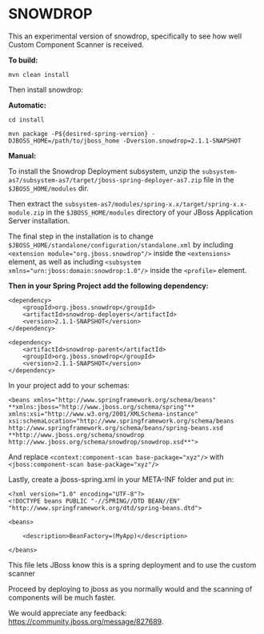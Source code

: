 SNOWDROP
========

This an experimental version of snowdrop, specifically to see how well Custom Component Scanner is received.

**To build:**

`mvn clean install`

Then install snowdrop:

**Automatic:**

`cd install`

`mvn package -P${desired-spring-version} -DJBOSS_HOME=/path/to/jboss_home -Dversion.snowdrop=2.1.1-SNAPSHOT`

**Manual:**

To install the Snowdrop Deployment subsystem, unzip the `subsystem-as7/subsystem-as7/target/jboss-spring-deployer-as7.zip` file in the `$JBOSS_HOME/modules` dir.

Then extract the `subsystem-as7/modules/spring-x.x/target/spring-x.x-module.zip` in the `$JBOSS_HOME/modules` directory of your JBoss Application Server installation.

The final step in the installation is to change `$JBOSS_HOME/standalone/configuration/standalone.xml` by including `<extension module="org.jboss.snowdrop"/>` inside the `<extensions>` element, as well as including `<subsystem xmlns="urn:jboss:domain:snowdrop:1.0"/>` inside the `<profile>` element.

**Then in your Spring Project add the following dependency:**

    <dependency>
        <groupId>org.jboss.snowdrop</groupId>
        <artifactId>snowdrop-deployers</artifactId>
        <version>2.1.1-SNAPSHOT</version>
    </dependency>

    <dependency>
        <artifactId>snowdrop-parent</artifactId>
        <groupId>org.jboss.snowdrop</groupId>
        <version>2.1.1-SNAPSHOT</version>
    </dependency>

In your project add to your schemas:

`<beans xmlns="http://www.springframework.org/schema/beans"
       **xmlns:jboss="http://www.jboss.org/schema/spring"**
       xmlns:xsi="http://www.w3.org/2001/XMLSchema-instance"
       xsi:schemaLocation="http://www.springframework.org/schema/beans http://www.springframework.org/schema/beans/spring-beans.xsd
       **http://www.jboss.org/schema/snowdrop http://www.jboss.org/schema/snowdrop/snowdrop.xsd**">`


And replace `<context:component-scan base-package="xyz"/>` with `<jboss:component-scan base-package="xyz"/>`

Lastly, create a jboss-spring.xml in your META-INF folder and put in:

```
<?xml version="1.0" encoding="UTF-8"?>
<!DOCTYPE beans PUBLIC "-//SPRING//DTD BEAN//EN" "http://www.springframework.org/dtd/spring-beans.dtd">

<beans>

	<description>BeanFactory=(MyApp)</description>

</beans>
```

This file lets JBoss know this is a spring deployment and to use the custom scanner

Proceed by deploying to jboss as you normally would and the scanning of components will be much faster.

We would appreciate any feedback: <https://community.jboss.org/message/827689>.